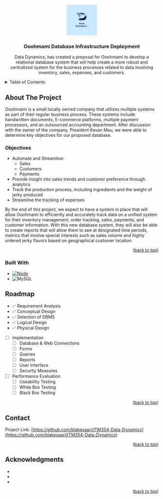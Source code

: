<!-- [![LinkedIn][linkedin-shield]][linkedin-url] -->


<!-- PROJECT LOGO -->
<br />
<div align="center">
  <a href="">
    <img src="images/logo.png" alt="Logo" width="100" height="100">
  </a>

<h3 align="center">Ooohmami Database Infrastructure Deployment</h3>

  <p align="center">
    Data Dynamics, has created a proposal for Ooohmami to develop a relational database system that will help create a more robust and centralized system for the business processes related to data involving inventory, sales, expenses, and customers.
    <br />
    
  </p>
</div>
  <!-- 
    <a href="https://github.com/github_username/repo_name"><strong>Explore the docs »</strong></a>
    <br />
    <br />
    <a href="https://github.com/github_username/repo_name">View Demo</a>
    ·
    <a href="https://github.com/github_username/repo_name/issues">Report Bug</a>
    ·
    <a href="https://github.com/github_username/repo_name/issues">Request Feature</a> -->


<!-- TABLE OF CONTENTS -->
<details>
  <summary>Table of Contents</summary>
  <ol>
    <li>
      <a href="#about-the-project">About The Project</a>
      <ul>
        <li><a href="#built-with">Built With</a></li>
      </ul>
    </li>
    <li>
      <a href="#getting-started">Getting Started</a>
    </li>
    <li><a href="#roadmap">Roadmap</a></li>
    <li><a href="#contact">Contact</a></li>
    <li><a href="#acknowledgments">Acknowledgments</a></li>
  </ol>
</details>



<!-- ABOUT THE PROJECT -->
## About The Project
Ooohmami is a small locally owned company that utilizes multiple systems as part of their regular business process. These systems include handwritten documents, E-commerce platforms, multiple payment processors, and an outsourced accounting department. After discussion with the owner of the company, President Kevan Mau, we were able to determine key objectives for our proposed database.

### Objectives
- Automate and Streamline:
    - Sales
    - Customers
    - Payments
- Provide insight into sales trends and customer preference through analytics
- Track the production process, including ingredients and the weight of jerky produced
- Streamline the tracking of expenses

By the end of this project, we expect to have a system in place that will allow Ooohmami to efficiently and accurately track data on a unified system for their inventory management, order tracking, sales, payments, and customer information. With this new database system, they will also be able to create reports that will allow them to see at designated time periods, metrics that involve special interests such as sales volume and highly ordered jerky flavors based on geographical customer location.

<p align="right">(<a href="#readme-top">back to top</a>)</p>

### Built With

* [![Node][Node.js]][Node.js]
* ![MySQL]

<!-- GETTING STARTED -->


<!-- ROADMAP -->
## Roadmap

- :white_check_mark: Requirement Analysis
- :white_check_mark: Conceptual Design
- :white_check_mark: Selection of DBMS
- :white_check_mark: Logical Design
- :white_check_mark: Physical Design
- [ ] Implementation
    - [ ] Database & Web Connections
    - [ ] Forms
    - [ ] Queries
    - [ ] Reports
    - [ ] User Interface
    - [ ] Security Measures
- [ ] Performance Evaluation
    - [ ] Useability Testing
    - [ ] White Box Testing
    - [ ] Black Box Testing

<p align="right">(<a href="#readme-top">back to top</a>)</p>

<!-- CONTACT -->
## Contact

Project Link: [https://github.com/blakesaari/ITM354-Data-Dynamics](https://github.com/blakesaari/ITM354-Data-Dynamics)

<p align="right">(<a href="#readme-top">back to top</a>)</p>

<!-- ACKNOWLEDGMENTS -->
## Acknowledgments

* []()
* []()
* []()

<p align="right">(<a href="#readme-top">back to top</a>)</p>



<!-- MARKDOWN LINKS & IMAGES -->
<!-- https://www.markdownguide.org/basic-syntax/#reference-style-links -->
[contributors-shield]: https://img.shields.io/github/contributors/github_username/repo_name.svg?style=for-the-badge
[contributors-url]: https://github.com/github_username/repo_name/graphs/contributors
[forks-shield]: https://img.shields.io/github/forks/github_username/repo_name.svg?style=for-the-badge
[forks-url]: https://github.com/github_username/repo_name/network/members
[stars-shield]: https://img.shields.io/github/stars/github_username/repo_name.svg?style=for-the-badge
[stars-url]: https://github.com/github_username/repo_name/stargazers
[issues-shield]: https://img.shields.io/github/issues/github_username/repo_name.svg?style=for-the-badge
[issues-url]: https://github.com/github_username/repo_name/issues
[license-shield]: https://img.shields.io/github/license/github_username/repo_name.svg?style=for-the-badge
[license-url]: https://github.com/github_username/repo_name/blob/master/LICENSE.txt
[linkedin-shield]: https://img.shields.io/badge/-LinkedIn-black.svg?style=for-the-badge&logo=linkedin&colorB=555
[linkedin-url]: https://linkedin.com/in/linkedin_username
[product-screenshot]: images/screenshot.png
[MySQL]: https://img.shields.io/badge/MySQL-005C84?style=for-the-badge&logo=mysql&logoColor=white
[Next.js]: https://img.shields.io/badge/next.js-000000?style=for-the-badge&logo=nextdotjs&logoColor=white
[Next-url]: https://nextjs.org/
[Node.js]: https://img.shields.io/badge/Node.js-43853D?style=for-the-badge&logo=node.js&logoColor=white
[React.js]: https://img.shields.io/badge/React-20232A?style=for-the-badge&logo=react&logoColor=61DAFB
[React-url]: https://reactjs.org/
[Vue.js]: https://img.shields.io/badge/Vue.js-35495E?style=for-the-badge&logo=vuedotjs&logoColor=4FC08D
[Vue-url]: https://vuejs.org/
[Angular.io]: https://img.shields.io/badge/Angular-DD0031?style=for-the-badge&logo=angular&logoColor=white
[Angular-url]: https://angular.io/
[Svelte.dev]: https://img.shields.io/badge/Svelte-4A4A55?style=for-the-badge&logo=svelte&logoColor=FF3E00
[Svelte-url]: https://svelte.dev/
[Laravel.com]: https://img.shields.io/badge/Laravel-FF2D20?style=for-the-badge&logo=laravel&logoColor=white
[Laravel-url]: https://laravel.com
[Bootstrap.com]: https://img.shields.io/badge/Bootstrap-563D7C?style=for-the-badge&logo=bootstrap&logoColor=white
[Bootstrap-url]: https://getbootstrap.com
[JQuery.com]: https://img.shields.io/badge/jQuery-0769AD?style=for-the-badge&logo=jquery&logoColor=white
[JQuery-url]: https://jquery.com 
